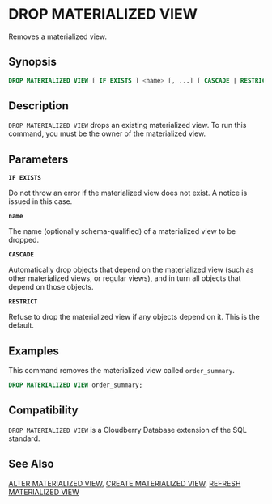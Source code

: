 # DROP MATERIALIZED VIEW

Removes a materialized view.

## Synopsis

```sql
DROP MATERIALIZED VIEW [ IF EXISTS ] <name> [, ...] [ CASCADE | RESTRICT ]
```

## Description

`DROP MATERIALIZED VIEW` drops an existing materialized view. To run this command, you must be the owner of the materialized view.

## Parameters

**`IF EXISTS`**

Do not throw an error if the materialized view does not exist. A notice is issued in this case.

**`name`**

The name (optionally schema-qualified) of a materialized view to be dropped.

**`CASCADE`**

Automatically drop objects that depend on the materialized view (such as other materialized views, or regular views), and in turn all objects that depend on those objects.

**`RESTRICT`**

Refuse to drop the materialized view if any objects depend on it. This is the default.

## Examples

This command removes the materialized view called `order_summary`.

```sql
DROP MATERIALIZED VIEW order_summary;
```

## Compatibility

`DROP MATERIALIZED VIEW` is a Cloudberry Database extension of the SQL standard.

## See Also

[ALTER MATERIALIZED VIEW](/docs/sql-statements/sql-stmt-alter-materialized-view.md), [CREATE MATERIALIZED VIEW](/docs/sql-statements/sql-stmt-create-materialized-view.md), [REFRESH MATERIALIZED VIEW](/docs/sql-statements/sql-stmt-refresh-materialized-view.md)



